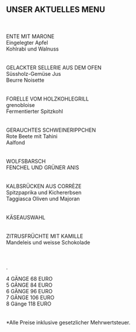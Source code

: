 ## UNSER AKTUELLES MENU
<br>
<br>
ENTE MIT MARONE<br>
Eingelegter Apfel<br>
Kohlrabi und Walnuss<br>
<br>
<br>
GELACKTER SELLERIE AUS DEM OFEN<br>
Süssholz-Gemüse Jus<br>
Beurre Noisette<br>
<br>
<br>
FORELLE VOM HOLZKOHLEGRILL<br>
grenobloise<br>
Fermentierter Spitzkohl<br>
<br>
<br>
GERAUCHTES SCHWEINERIPPCHEN<br>
Rote Beete mit Tahini<br>
Aalfond<br>
<br>
<br>
WOLFSBARSCH<br>
FENCHEL UND GRÜNER ANIS<br>
<br>
<br>
KALBSRÜCKEN AUS CORRÈZE<br>
Spitzpaprika und Kichererbsen<br>
Taggiasca Oliven und Majoran<br>
<br>
<br>
KÄSEAUSWAHL<br>
<br>
<br>
ZITRUSFRÜCHTE MIT KAMILLE<br>
Mandeleis und weisse Schokolade<br>
<br>
<br>
<br>
.

4 GÄNGE 68 EURO  
5 GÄNGE 84 EURO  
6 GÄNGE 96 EURO  
7 GÄNGE 106 EURO  
8 Gänge 118 EURO  
<br>
<br>
*Alle Preise inklusive gesetzlicher Mehrwertsteuer.


